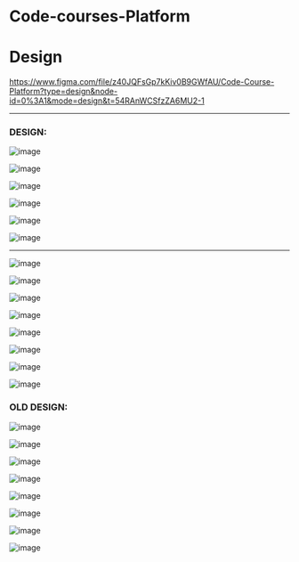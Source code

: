 # Code-courses-Platform

# Design
https://www.figma.com/file/z40JQFsGp7kKiv0B9GWfAU/Code-Course-Platform?type=design&node-id=0%3A1&mode=design&t=54RAnWCSfzZA6MU2-1

<hr>
<h3> DESIGN: </h3>

![image](https://github.com/Jaswine/Code-Cources-Platform/assets/82625479/0649ffe6-8cd3-4fee-8068-e0365d3d4d6d)

![image](https://github.com/Jaswine/Code-Cources-Platform/assets/82625479/c5d652a0-263c-4060-a0ca-da6436cb53ec)

![image](https://github.com/Jaswine/Code-Cources-Platform/assets/82625479/5b5e0cf4-1c66-49ab-8cb0-2799e9ceb99b)

![image](https://github.com/Jaswine/Code-Cources-Platform/assets/82625479/7bbcb75c-f8cd-4880-892a-754f42b0966b)

![image](https://github.com/Jaswine/Code-Cources-Platform/assets/82625479/5781680c-6a73-4509-8002-45357531568c)

![image](https://github.com/Jaswine/Code-Cources-Platform/assets/82625479/b72fbfb1-a0ca-4303-ac32-d4d0370f8448)

<hr>

![image](https://user-images.githubusercontent.com/82625479/217524313-28219893-c564-4d65-b180-a6193f1c0feb.png)

![image](https://user-images.githubusercontent.com/82625479/217524459-f0536502-d6c9-4257-9a23-65f6464c94b4.png)

![image](https://user-images.githubusercontent.com/82625479/218445573-24e2c1c3-ada1-4606-b5f8-632efa8109fa.png)

![image](https://user-images.githubusercontent.com/82625479/218445653-3c2dc876-0660-41b9-baad-63adcfef92ac.png)

![image](https://user-images.githubusercontent.com/82625479/218446163-f4652040-080f-4f02-8c71-e840249a6e90.png)

![image](https://user-images.githubusercontent.com/82625479/219077776-46f33c78-f005-42f3-aba7-ddbf0e06f244.png)

![image](https://user-images.githubusercontent.com/82625479/219078002-159f7e76-0ed4-462d-a673-db365749d6fb.png)

![image](https://user-images.githubusercontent.com/82625479/219078174-fb3b9844-08b5-4c42-95bb-5eab448e0766.png)



<h3>OLD DESIGN: </h3>

![image](https://user-images.githubusercontent.com/82625479/209466501-e3a7cb03-a77f-4922-9bcd-5611b51c7eea.png)

![image](https://user-images.githubusercontent.com/82625479/209466521-e06ab43a-bd29-4d5f-b692-ee25b50982f1.png)

![image](https://user-images.githubusercontent.com/82625479/209466424-26344cc6-e6ce-4f03-ad0a-fb5ffaec5152.png)

![image](https://user-images.githubusercontent.com/82625479/209559638-2a62a108-792b-4c05-ab77-d0739a281fd9.png)

![image](https://user-images.githubusercontent.com/82625479/210534097-eac8f194-0b18-409b-a7de-ce689c83fc1d.png)

![image](https://user-images.githubusercontent.com/82625479/210534269-2b2e75a9-7149-4243-8b56-b13ac4f78723.png)

![image](https://user-images.githubusercontent.com/82625479/212683727-2654380a-ec57-4cbf-acb4-58ef0c4febf6.png)

![image](https://user-images.githubusercontent.com/82625479/212683879-ad3b76be-638a-4157-85d4-68cdc42e0646.png)
